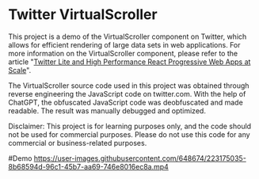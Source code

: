 # Twitter VirtualScroller

This project is a demo of the VirtualScroller component on Twitter, which allows for efficient rendering of large data sets in web applications. For more information on the VirtualScroller component, please refer to the article "[Twitter Lite and High Performance React Progressive Web Apps at Scale](https://medium.com/@paularmstrong/twitter-lite-and-high-performance-react-progressive-web-apps-at-scale-d28a00e780a3)".

The VirtualScroller source code used in this project was obtained through reverse engineering the JavaScript code on twitter.com. With the help of ChatGPT, the obfuscated JavaScript code was deobfuscated and made readable. The result was manually debugged and optimized.

Disclaimer: This project is for learning purposes only, and the code should not be used for commercial purposes. Please do not use this code for any commercial or business-related purposes.


#Demo
https://user-images.githubusercontent.com/648674/223175035-8b68594d-96c1-45b7-aa69-746e8016ec8a.mp4

